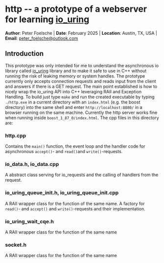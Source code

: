 # http -- a prototype of a webserver for learning [io_uring](https://github.com/axboe/liburing)

**Author**: Peter Foelsche |
**Date**: February 2025 |
**Location**: Austin, TX, USA |
**Email**: [peter_foelsche@outlook.com](mailto:peter_foelsche@outlook.com)

## Introduction

This prototype was only intended for me to understand the asynchronous io library called [io_uring](https://github.com/axboe/liburing) library and to make it safe to use in C++ without running the risk of leaking memory or system handles.
The prototype currently only accepts connection requests and reads input from the client and answers if there is a GET request.
The main point established is how to nicely wrap the io_uring API into C++ leveraging RAII and Exception Handling.
To build just type `make` and run the created executable by typing `./http.exe` in a current directory with an `index.html` (e.g. the boost directory) into the same shell and enter `http://localhost:8080/` in a browser running on the same machine. Currently the http server works fine when running inside  `boost_1_87_0/index.html`.
The cpp files in this directory are:
### http.cpp
Contains the `main()` function, the event loop and the handler code for asynchronous `accept()`- and `read()`and `write()`-requests.
### io_data.h, io_data.cpp
A abstract class serving for io_requests and the calling of handlers from the request.
### io_uring_queue_init.h, io_uring_queue_init.cpp
A RAII wrapper class for the function of the same name.
A factory for `read()`- and `accept()` and `write()`-requests and their implementation.
### io_uring_wait_cqe.h
A RAII wrapper class for the function of the same name
### socket.h
A RAII wrapper class for the function of the same name
